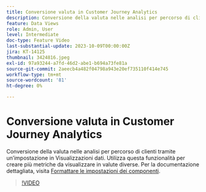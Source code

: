 ```yaml
---
title: Conversione valuta in Customer Journey Analytics
description: Conversione della valuta nelle analisi per percorso di clienti tramite un’impostazione in Visualizzazioni dati. Utilizza questa funzionalità per creare più metriche da visualizzare in valute diverse.
feature: Data Views
role: Admin, User
level: Intermediate
doc-type: Feature Video
last-substantial-update: 2023-10-09T00:00:00Z
jira: KT-14125
thumbnail: 3424816.jpeg
exl-id: 97a93244-a7fd-46d2-abe1-b694a73fe81a
source-git-commit: 2aeecb4a482f04798a943e20ef735110f414e745
workflow-type: tm+mt
source-wordcount: '81'
ht-degree: 0%

---
```


# Conversione valuta in Customer Journey Analytics

Conversione della valuta nelle analisi per percorso di clienti tramite un’impostazione in Visualizzazioni dati. Utilizza questa funzionalità per creare più metriche da visualizzare in valute diverse. Per la documentazione dettagliata, visita [Formattare le impostazioni dei componenti](https://experienceleague.adobe.com/docs/analytics-platform/using/cja-dataviews/component-settings/format.html?lang=en#currency).

>[!VIDEO](https://video.tv.adobe.com/v/3424816/?learn=on)
